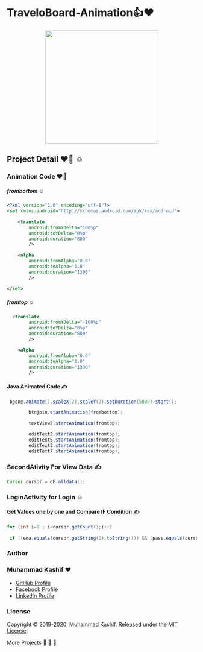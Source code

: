 # TraveloBoard-Animation:thumbsup::heart:

<p align="center">
  <img width="300"  src="https://user-images.githubusercontent.com/34978760/63293334-57530700-c2e1-11e9-8878-0fc9e8dfea9c.gif">
</p>


## Project Detail :heart::slightly_smiling_face: :relaxed:

### Animation Code :heart::slightly_smiling_face: 
##### frombottom :relaxed:

```xml
<?xml version="1.0" encoding="utf-8"?>
<set xmlns:android="http://schemas.android.com/apk/res/android">

    <translate
        android:fromYDelta="100%p"
        android:toYDelta="0%p"
        android:duration="800"
        />

    <alpha
        android:fromAlpha="0.0"
        android:toAlpha="1.0"
        android:duration="1300"
        />

</set>
```


##### fromtop :relaxed:

```xml
  <translate
        android:fromYDelta="-100%p"
        android:toYDelta="0%p"
        android:duration="800"
        />

    <alpha
        android:fromAlpha="0.0"
        android:toAlpha="1.0"
        android:duration="1300"
        />
```
#### Java Animated Code :writing_hand:

```java
 bgone.animate().scaleX(2).scaleY(2).setDuration(5000).start();

```

```java
        btnjoin.startAnimation(frombottom);

        textView2.startAnimation(fromtop);

        editText2.startAnimation(fromtop);
        editText5.startAnimation(fromtop);
        editText3.startAnimation(fromtop);
        editText7.startAnimation(fromtop);
 ```             
### SecondAtivity For View Data :writing_hand:

```java
Cursor cursor = db.alldata(); 
```


### LoginActivity for Login :relaxed:

#### Get Values one by one and Compare IF Condition :writing_hand:
```java
for (int i=0 ; i<cursor.getCount();i++)
 
 if ((ema.equals(cursor.getString(2).toString())) && (pass.equals(cursor.getString(3).toString())))
```

### Author

### Muhammad Kashif  :heart:

* [GitHub Profile](https://github.com/kashiftufail007)
* [Facebook Profile](https://www.facebook.com/KashifCache)
* [LinkedIn Profile](https://www.linkedin.com/in/muhammad-kashif007/)

### License

Copyright © 2019-2020, [Muhammad Kashif](https://github.com/kashiftufail007).
Released under the [MIT License](LICENSE).

[More Projects ](https://github.com/kashiftufail007?tab=repositories)  :muscle: :muscle: :muscle:




